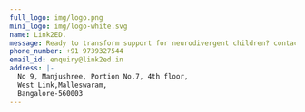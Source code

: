 ```yaml
---
full_logo: img/logo.png
mini_logo: img/logo-white.svg
name: Link2ED.
message: Ready to transform support for neurodivergent children? contact us today..
phone_number: +91 9739327544
email_id: enquiry@link2ed.in
address: |-
  No 9, Manjushree, Portion No.7, 4th floor, 
  West Link,Malleswaram,
  Bangalore-560003
---
```

